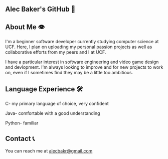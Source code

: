 ## Alec Baker's GitHub 🔮

## About Me 👁️
I'm a beginner software developer currently studying computer science at UCF.
Here, I plan on uploading my personal passion projects as well as collaborative efforts from my peers and I at UCF.

I have a particular interest in software engineering and video game design and devlopment. I'm always looking to improve and for new projects to work on, even if I sometimes find they may be a little too ambitious.

## Language Experience 🛠
C- my primary language of choice, very confident

Java- comfortable with a good understanding

Python- familiar

## Contact 📞
You can reach me at alecbakr@gmail.com
<!--
**alecbkr/alecbkr** is a ✨ _special_ ✨ repository because its `README.md` (this file) appears on your GitHub profile.

Here are some ideas to get you started:

- 🔭 I’m currently working on ...
- 🌱 I’m currently learning ...
- 👯 I’m looking to collaborate on ...
- 🤔 I’m looking for help with ...
- 💬 Ask me about ...
- 📫 How to reach me: ...
- 😄 Pronouns: ...
- ⚡ Fun fact: ...
-->
